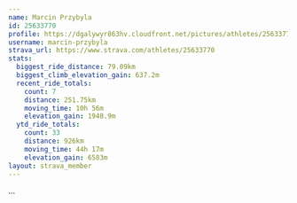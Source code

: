 ```yaml
---
name: Marcin Przybyla
id: 25633770
profile: https://dgalywyr863hv.cloudfront.net/pictures/athletes/25633770/12947173/2/large.jpg
username: marcin-przybyla
strava_url: https://www.strava.com/athletes/25633770
stats:
  biggest_ride_distance: 79.09km
  biggest_climb_elevation_gain: 637.2m
  recent_ride_totals:
    count: 7
    distance: 251.75km
    moving_time: 10h 56m
    elevation_gain: 1948.9m
  ytd_ride_totals:
    count: 33
    distance: 926km
    moving_time: 44h 17m
    elevation_gain: 6583m
layout: strava_member
--- 
```

...
